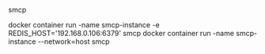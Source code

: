 smcp

docker container run -name smcp-instance -e REDIS_HOST='192.168.0.106:6379' smcp
docker container run -name smcp-instance --network=host smcp